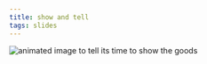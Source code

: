```yaml
---
title: show and tell
tags: slides
---
```

![animated image to tell its time to show the goods](https://y.yarn.co/223d4a91-b70b-4922-912f-efdcf06931ca_text.gif "animated image of a humann")